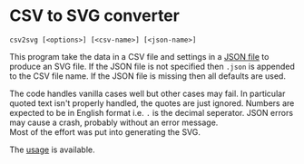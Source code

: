 # CSV to SVG converter

```
csv2svg [<options>] [<csv-name>] [<json-name>]
```

This program take the data in a CSV file and settings in a [JSON file](json.md) to produce an SVG file. If the JSON file
is not specified then `.json` is appended to the CSV file name. If the JSON file is missing then all defaults are used.

The code handles vanilla cases well but other cases may fail. In particular quoted text isn't properly handled,
the quotes are just ignored. Numbers are expected to be in English format i.e. `.` is the decimal seperator.
JSON errors may cause a crash, probably without an error message.<br/>
Most of the effort was put into generating the SVG.

The [usage](usage.md) is available.

